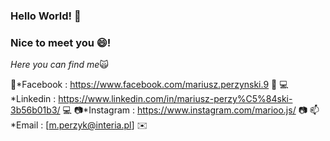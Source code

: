 ### Hello World! 👋
### Nice to meet you 😄!

*Here you can find me*🙀

📲*Facebook : https://www.facebook.com/mariusz.perzynski.9 📲
💻*Linkedin : https://www.linkedin.com/in/mariusz-perzy%C5%84ski-3b56b01b3/ 💻
📷*Instagram : https://www.instagram.com/marioo.js/ 📷
📫 *Email : [m.perzyk@interia.pl] ✉️
